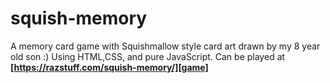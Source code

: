 [game]: https://razstuff.com/squish-memory/

# squish-memory
A memory card game with Squishmallow style card art drawn by my 8 year old son :) Using HTML,CSS, and pure JavaScript.
Can be played at **[https://razstuff.com/squish-memory/][game]**
